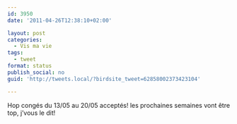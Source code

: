 ```yaml
---
id: 3950
date: '2011-04-26T12:38:10+02:00'

layout: post
categories:
  - Vis ma vie
tags:
  - tweet
format: status
publish_social: no
guid: 'http://tweets.local/?birdsite_tweet=62858002373423104'

---
```


Hop congés du 13/05 au 20/05 acceptés! les prochaines semaines vont être top, j’vous le dit!